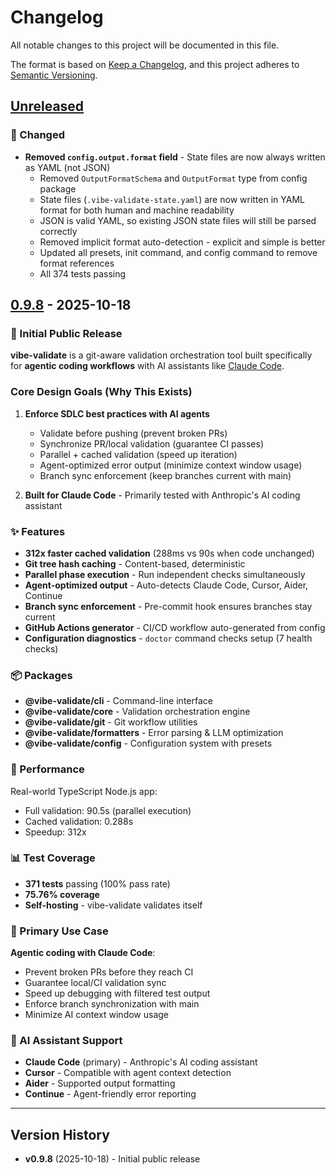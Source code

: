 # Changelog

All notable changes to this project will be documented in this file.

The format is based on [Keep a Changelog](https://keepachangelog.com/en/1.0.0/),
and this project adheres to [Semantic Versioning](https://semver.org/spec/v2.0.0.html).

## [Unreleased]

### 🔧 Changed

- **Removed `config.output.format` field** - State files are now always written as YAML (not JSON)
  - Removed `OutputFormatSchema` and `OutputFormat` type from config package
  - State files (`.vibe-validate-state.yaml`) are now written in YAML format for both human and machine readability
  - JSON is valid YAML, so existing JSON state files will still be parsed correctly
  - Removed implicit format auto-detection - explicit and simple is better
  - Updated all presets, init command, and config command to remove format references
  - All 374 tests passing

## [0.9.8] - 2025-10-18

### 🎉 Initial Public Release

**vibe-validate** is a git-aware validation orchestration tool built specifically for **agentic coding workflows** with AI assistants like [Claude Code](https://claude.ai/code).

### Core Design Goals (Why This Exists)

1. **Enforce SDLC best practices with AI agents**
   - Validate before pushing (prevent broken PRs)
   - Synchronize PR/local validation (guarantee CI passes)
   - Parallel + cached validation (speed up iteration)
   - Agent-optimized error output (minimize context window usage)
   - Branch sync enforcement (keep branches current with main)

2. **Built for Claude Code** - Primarily tested with Anthropic's AI coding assistant

### ✨ Features

- **312x faster cached validation** (288ms vs 90s when code unchanged)
- **Git tree hash caching** - Content-based, deterministic
- **Parallel phase execution** - Run independent checks simultaneously
- **Agent-optimized output** - Auto-detects Claude Code, Cursor, Aider, Continue
- **Branch sync enforcement** - Pre-commit hook ensures branches stay current
- **GitHub Actions generator** - CI/CD workflow auto-generated from config
- **Configuration diagnostics** - `doctor` command checks setup (7 health checks)

### 📦 Packages

- **@vibe-validate/cli** - Command-line interface
- **@vibe-validate/core** - Validation orchestration engine
- **@vibe-validate/git** - Git workflow utilities
- **@vibe-validate/formatters** - Error parsing & LLM optimization
- **@vibe-validate/config** - Configuration system with presets

### 🚀 Performance

Real-world TypeScript Node.js app:
- Full validation: 90.5s (parallel execution)
- Cached validation: 0.288s
- Speedup: 312x

### 📊 Test Coverage

- **371 tests** passing (100% pass rate)
- **75.76% coverage**
- **Self-hosting** - vibe-validate validates itself

### 🎯 Primary Use Case

**Agentic coding with Claude Code**:
- Prevent broken PRs before they reach CI
- Guarantee local/CI validation sync
- Speed up debugging with filtered test output
- Enforce branch synchronization with main
- Minimize AI context window usage

### 🤖 AI Assistant Support

- **Claude Code** (primary) - Anthropic's AI coding assistant
- **Cursor** - Compatible with agent context detection
- **Aider** - Supported output formatting
- **Continue** - Agent-friendly error reporting

---

## Version History

- **v0.9.8** (2025-10-18) - Initial public release

[Unreleased]: https://github.com/jdutton/vibe-validate/compare/v0.9.8...HEAD
[0.9.8]: https://github.com/jdutton/vibe-validate/releases/tag/v0.9.8
